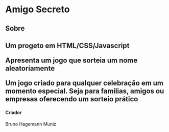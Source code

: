 <h1>Amigo Secreto</h1>

<h2> Sobre <h2>

<p> Um progeto em HTML/CSS/Javascript</p>
<p> Apresenta um jogo que sorteia um nome aleatoriamente </p>
<p> Um jogo criado para qualquer celebração em um momento especial. Seja para famílias, amigos ou empresas oferecendo um sorteio prático</p>
<h4> Criador </h4>
Bruno Hagemann Muniz 
